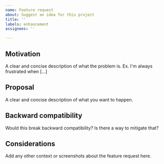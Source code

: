 ```yaml
---
name: Feature request
about: Suggest an idea for this project
title: ''
labels: enhancement
assignees: ''

---
```


## Motivation
A clear and concise description of what the problem is. Ex. I'm always frustrated when [...]

## Proposal
A clear and concise description of what you want to happen.

## Backward compatibility
Would this break backward compatibility? Is there a way to mitigate that?

## Considerations
Add any other context or screenshots about the feature request here.
